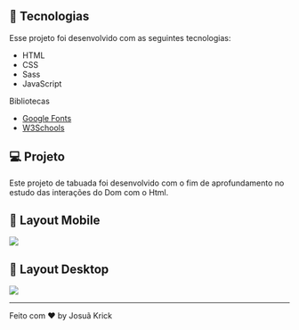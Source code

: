 ## 🚀 Tecnologias

Esse projeto foi desenvolvido com as seguintes tecnologias:

- HTML
- CSS
- Sass
- JavaScript

Bibliotecas

- [Google Fonts](https://fonts.google.com/)
- [W3Schools](https://www.w3schools.com/)


## 💻 Projeto

Este projeto de tabuada foi desenvolvido com o fim de aprofundamento no estudo das interações do Dom com o Html.


## 🔖 Layout Mobile

<img src="mobile-design.jpg">

## 🔖 Layout Desktop
<img src="desktop-design.jpg">



---

Feito com ♥ by Josuã Krick
